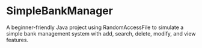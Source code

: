 # SimpleBankManager
A beginner-friendly Java project using RandomAccessFile to simulate a simple bank management system with add, search, delete, modify, and view features.
